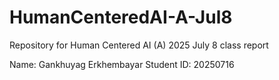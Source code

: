 # HumanCenteredAI-A-Jul8
Repository for Human Centered AI (A) 2025 July 8 class report

Name: Gankhuyag Erkhembayar
Student ID: 20250716